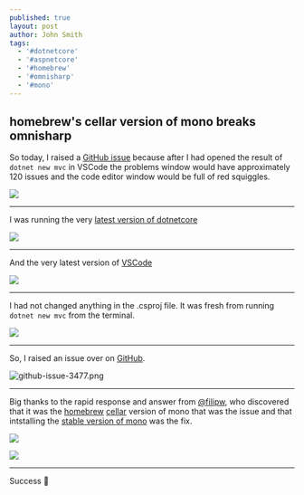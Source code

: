 ```yaml
---
published: true
layout: post
author: John Smith
tags:
  - '#dotnetcore'
  - '#aspnetcore'
  - '#homebrew'
  - '#omnisharp'
  - '#mono'
---
```

## homebrew's cellar version of mono breaks omnisharp

So today, I raised a [GitHub issue](https://github.com/OmniSharp/omnisharp-vscode/issues/3477) because after I had opened the result of `dotnet new mvc` in VSCode the problems window would have approximately 120 issues and the code editor window would be full of red squiggles.

![](https://pbs.twimg.com/media/EMJhNcRXkAEgE_-.jpg)

---

I was running the very [latest version of dotnetcore](https://dotnet.microsoft.com/download/dotnet-core/3.0)

![](https://pbs.twimg.com/media/EMJhyLSWwAIxryE.png)

---

And the very latest version of [VSCode](https://code.visualstudio.com/)

![](https://pbs.twimg.com/media/EMJiAp1WoAA5Y6-.png)

---

I had not changed anything in the .csproj file. It was fresh from running `dotnet new mvc` from the terminal.


![](https://pbs.twimg.com/media/EMOFqFlX0AA2KFt.jpg)

---

So, I raised an issue over on [GitHub](https://github.com/OmniSharp/omnisharp-vscode/issues/3477).

![github-issue-3477.png]({{site.baseurl}}/media/github-issue-3477.png)

---

Big thanks to the rapid response and answer from [@filipw](https://github.com/filipw), who discovered that it was the [homebrew](https://brew.sh/) [cellar](https://docs.brew.sh/Formula-Cookbook) version of mono that was the issue and that intstalling the [stable version of mono](https://www.mono-project.com/download/stable/) was the fix. 

![](https://pbs.twimg.com/media/EMOMjtmXkAA6BG7.png)


![](https://pbs.twimg.com/media/EMOMjtiW4AAKpZ2.png)

---

Success 🎉
